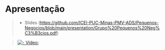 # Apresentação

> - Slides (https://github.com/ICEI-PUC-Minas-PMV-ADS/Pequenos-Negocios/blob/main/presentation/Grupo%20Pequenos%20Neg%C3%B3cios.pdf)

> [![- Vídeo:]()]("https://github.com/ICEI-PUC-Minas-PMV-ADS/Pequenos-Negocios/blob/main/presentation/solucaofinal.mp4")
